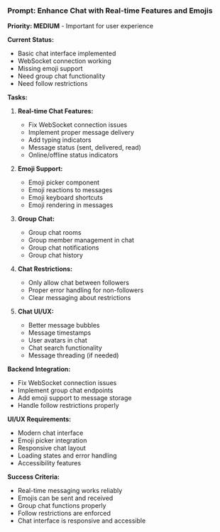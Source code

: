 ### Prompt: Enhance Chat with Real-time Features and Emojis

**Priority: MEDIUM** - Important for user experience

**Current Status:**
- Basic chat interface implemented
- WebSocket connection working
- Missing emoji support
- Need group chat functionality
- Need follow restrictions

**Tasks:**
1. **Real-time Chat Features:**
   - Fix WebSocket connection issues
   - Implement proper message delivery
   - Add typing indicators
   - Message status (sent, delivered, read)
   - Online/offline status indicators

2. **Emoji Support:**
   - Emoji picker component
   - Emoji reactions to messages
   - Emoji keyboard shortcuts
   - Emoji rendering in messages

3. **Group Chat:**
   - Group chat rooms
   - Group member management in chat
   - Group chat notifications
   - Group chat history

4. **Chat Restrictions:**
   - Only allow chat between followers
   - Proper error handling for non-followers
   - Clear messaging about restrictions

5. **Chat UI/UX:**
   - Better message bubbles
   - Message timestamps
   - User avatars in chat
   - Chat search functionality
   - Message threading (if needed)

**Backend Integration:**
- Fix WebSocket connection issues
- Implement group chat endpoints
- Add emoji support to message storage
- Handle follow restrictions properly

**UI/UX Requirements:**
- Modern chat interface
- Emoji picker integration
- Responsive chat layout
- Loading states and error handling
- Accessibility features

**Success Criteria:**
- Real-time messaging works reliably
- Emojis can be sent and received
- Group chat functions properly
- Follow restrictions are enforced
- Chat interface is responsive and accessible
